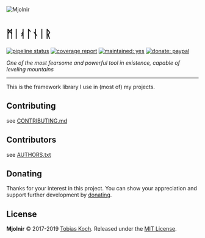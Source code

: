 ![Mjolnir](https://gitlab.com/tobiaskoch/Mjolnir/raw/master/img/Mjolnir.png)

# ᛗᛁᚮᛚᚾᛁᚱ

[![pipeline status](https://gitlab.com/tobiaskoch/Mjolnir/badges/master/pipeline.svg)](https://gitlab.com/tobiaskoch/Mjolnir/commits/master)
[![coverage report](https://gitlab.com/tobiaskoch/Mjolnir/badges/master/coverage.svg)](https://gitlab.com/tobiaskoch/Mjolnir/commits/master)
[![maintained: yes](https://tobiaskoch.gitlab.io/badges/maintained-yes.svg)](https://gitlab.com/tobiaskoch/Mjolnir/commits/master)
[![donate: paypal](https://tobiaskoch.gitlab.io/badges/donate-paypal.svg)](https://www.tk-software.de/donate)

*One of the most fearsome and powerful tool in existence, capable of leveling mountains*

---
This is the framework library I use in (most of) my projects.

## Contributing
see [CONTRIBUTING.md](https://gitlab.com/tobiaskoch/Mjolnir/blob/master/CONTRIBUTING.md)

## Contributors
see [AUTHORS.txt](https://gitlab.com/tobiaskoch/Mjolnir/blob/master/AUTHORS.txt)

## Donating
Thanks for your interest in this project. You can show your appreciation and support further development by [donating](https://www.tk-software.de/donate).

## License
**Mjolnir** © 2017-2019  [Tobias Koch](https://www.tk-software.de). Released under the [MIT License](https://gitlab.com/tobiaskoch/Mjolnir/blob/master/LICENSE.md).
